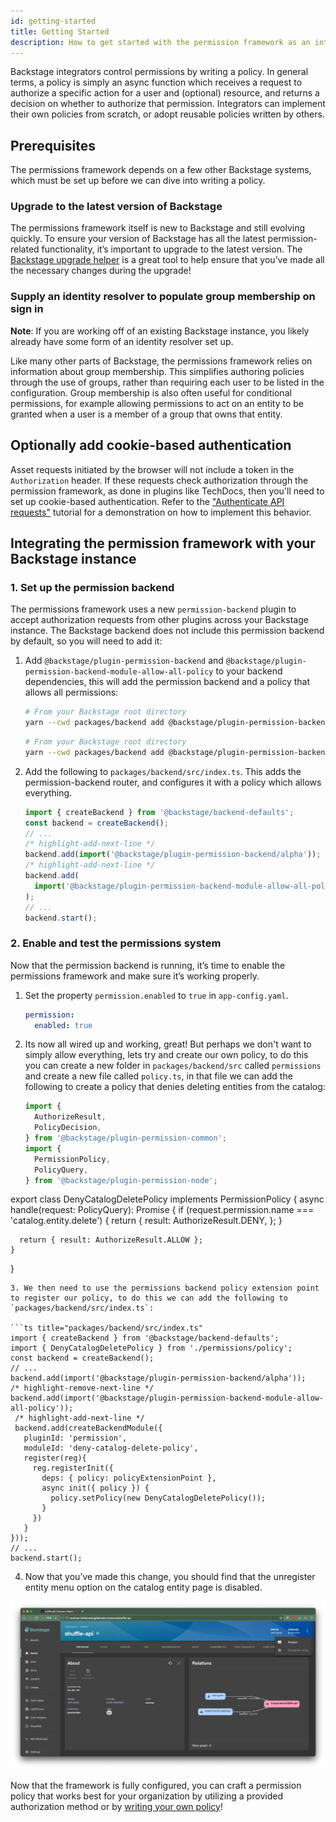 ```yaml
---
id: getting-started
title: Getting Started
description: How to get started with the permission framework as an integrator
---
```


Backstage integrators control permissions by writing a policy. In general terms, a policy is simply an async function which receives a request to authorize a specific action for a user and (optional) resource, and returns a decision on whether to authorize that permission. Integrators can implement their own policies from scratch, or adopt reusable policies written by others.

## Prerequisites

The permissions framework depends on a few other Backstage systems, which must be set up before we can dive into writing a policy.

### Upgrade to the latest version of Backstage

The permissions framework itself is new to Backstage and still evolving quickly. To ensure your version of Backstage has all the latest permission-related functionality, it’s important to upgrade to the latest version. The [Backstage upgrade helper](https://backstage.github.io/upgrade-helper/) is a great tool to help ensure that you’ve made all the necessary changes during the upgrade!

### Supply an identity resolver to populate group membership on sign in

**Note**: If you are working off of an existing Backstage instance, you likely already have some form of an identity resolver set up.

Like many other parts of Backstage, the permissions framework relies on information about group membership. This simplifies authoring policies through the use of groups, rather than requiring each user to be listed in the configuration. Group membership is also often useful for conditional permissions, for example allowing permissions to act on an entity to be granted when a user is a member of a group that owns that entity.

## Optionally add cookie-based authentication

Asset requests initiated by the browser will not include a token in the `Authorization` header. If these requests check authorization through the permission framework, as done in plugins like TechDocs, then you'll need to set up cookie-based authentication. Refer to the ["Authenticate API requests"](https://github.com/backstage/backstage/blob/master/contrib/docs/tutorials/authenticate-api-requests.md) tutorial for a demonstration on how to implement this behavior.

## Integrating the permission framework with your Backstage instance

### 1. Set up the permission backend

The permissions framework uses a new `permission-backend` plugin to accept authorization requests from other plugins across your Backstage instance. The Backstage backend does not include this permission backend by default, so you will need to add it:

1. Add `@backstage/plugin-permission-backend` and `@backstage/plugin-permission-backend-module-allow-all-policy` to your backend dependencies, this will add the permission backend and a policy that allows all permissions:

   ```bash
   # From your Backstage root directory
   yarn --cwd packages/backend add @backstage/plugin-permission-backend
   ```

   ```bash
   # From your Backstage root directory
   yarn --cwd packages/backend add @backstage/plugin-permission-backend-module-allow-all-policy
   ```

2. Add the following to `packages/backend/src/index.ts`. This adds the permission-backend router, and configures it with a policy which allows everything.

   ```typescript title="packages/backend/src/index.ts"
   import { createBackend } from '@backstage/backend-defaults';
   const backend = createBackend();
   // ...
   /* highlight-add-next-line */
   backend.add(import('@backstage/plugin-permission-backend/alpha'));
   /* highlight-add-next-line */
   backend.add(
     import('@backstage/plugin-permission-backend-module-allow-all-policy'),
   );
   // ...
   backend.start();
   ```

### 2. Enable and test the permissions system

Now that the permission backend is running, it’s time to enable the permissions framework and make sure it’s working properly.

1. Set the property `permission.enabled` to `true` in `app-config.yaml`.

   ```yaml title="app-config.yaml"
   permission:
     enabled: true
   ```

2. Its now all wired up and working, great! But perhaps we don't want to simply allow everything, lets try and create our own policy, to do this you can create a new folder in `packages/backend/src` called `permissions` and create a new file called `policy.ts`, in that file we can add the following to create a policy that denies deleting entities from the catalog:

   ```ts title="packages/backend/src/permissions/policy.ts"
   import {
     AuthorizeResult,
     PolicyDecision,
   } from '@backstage/plugin-permission-common';
   import {
     PermissionPolicy,
     PolicyQuery,
   } from '@backstage/plugin-permission-node';
   ```

export class DenyCatalogDeletePolicy implements PermissionPolicy {
async handle(request: PolicyQuery): Promise<PolicyDecision> {
if (request.permission.name === 'catalog.entity.delete') {
return {
result: AuthorizeResult.DENY,
};
}

      return { result: AuthorizeResult.ALLOW };
    }

}

````
3. We then need to use the permissions backend policy extension point to register our policy, to do this we can add the following to `packages/backend/src/index.ts`:

```ts title="packages/backend/src/index.ts"
import { createBackend } from '@backstage/backend-defaults';
import { DenyCatalogDeletePolicy } from './permissions/policy';
const backend = createBackend();
// ...
backend.add(import('@backstage/plugin-permission-backend/alpha'));
/* highlight-remove-next-line */
backend.add(import('@backstage/plugin-permission-backend-module-allow-all-policy'));
 /* highlight-add-next-line */
 backend.add(createBackendModule({
   pluginId: 'permission',
   moduleId: 'deny-catalog-delete-policy',
   register(reg){
     reg.registerInit({
       deps: { policy: policyExtensionPoint },
       async init({ policy }) {
         policy.setPolicy(new DenyCatalogDeletePolicy());
       }
     })
   }
}));
// ...
backend.start();
````

4. Now that you’ve made this change, you should find that the unregister entity menu option on the catalog entity page is disabled.

![Entity detail page showing disabled unregister entity context menu entry](../assets/permissions/disabled-unregister-entity.png)

Now that the framework is fully configured, you can craft a permission policy that works best for your organization by utilizing a provided authorization method or by [writing your own policy](./writing-a-policy.md)!

